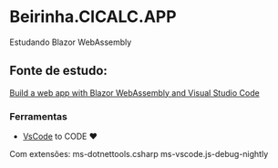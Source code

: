 # Beirinha.CICALC.APP	
Estudando Blazor WebAssembly

## Fonte de estudo:
[Build a web app with Blazor WebAssembly and Visual Studio Code](https://docs.microsoft.com/en-us/learn/modules/build-blazor-webassembly-visual-studio-code/)

### Ferramentas
- [VsCode](https://code.visualstudio.com/) to CODE :heart:

Com extensões: 
ms-dotnettools.csharp
ms-vscode.js-debug-nightly